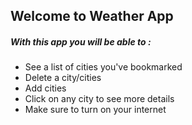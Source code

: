 ## Welcome to Weather App

##### With this app you  will be able to : 

  - See a list of cities you've bookmarked
  - Delete a city/cities
  - Add cities
  - Click on any city to see more details
  - Make sure to turn on your internet 

